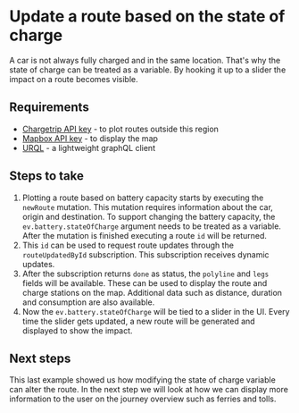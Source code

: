 # Update a route based on the state of charge

A car is not always fully charged and in the same location. That's why the state of charge can be treated as a variable. By hooking it up to a slider the impact on a route becomes visible.

## Requirements

- [Chargetrip API key](https://account.chargetrip.com) - to plot routes outside this region
- [Mapbox API key](https://www.mapbox.com) - to display the map
- [URQL](https://formidable.com/open-source/urql/) - a lightweight graphQL client

## Steps to take

1. Plotting a route based on battery capacity starts by executing the `newRoute` mutation. This mutation requires information about the car, origin and destination. To support changing the battery capacity, the `ev.battery.stateOfCharge` argument needs to be treated as a variable. After the mutation is finished executing a route `id` will be returned.
2. This `id` can be used to request route updates through the `routeUpdatedById` subscription. This subscription receives dynamic updates.
3. After the subscription returns `done` as status, the `polyline` and `legs` fields will be available. These can be used to display the route and charge stations on the map. Additional data such as distance, duration and consumption are also available.
4. Now the `ev.battery.stateOfCharge` will be tied to a slider in the UI. Every time the slider gets updated, a new route will be generated and displayed to show the impact.

## Next steps

This last example showed us how modifying the state of charge variable can alter the route. In the next step we will look at how we can display more information to the user on the journey overview such as ferries and tolls.
